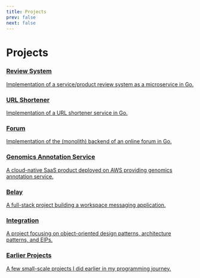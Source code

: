 ```yaml
---
title: Projects
prev: false
next: false
---
```


# Projects

<div class="card-container">

  <a href="/projects/go-review-system" class="card">
    <h3>Review System</h3>
    <p>Implementation of a service/product review system as a microservice in Go.</p>
  </a>

  <a href="/projects/go-url-shortener" class="card">
    <h3>URL Shortener</h3>
    <p>Implementation of a URL shortener service in Go.</p>
  </a>

  <a href="/projects/go-forum" class="card">
    <h3>Forum</h3>
    <p>Implementation of the (monolith) backend of an online forum in Go.</p>
  </a>

  <a href="/projects/gas" class="card">
    <h3>Genomics Annotation Service</h3>
    <p>A cloud-native SaaS product deployed on AWS providing genomics annotation service.</p>
  </a>

  <a href="/projects/belay" class="card">
    <h3>Belay</h3>
    <p>A full-stack project building a workspace messaging application.</p>
  </a>

  <a href="/projects/integration" class="card">
    <h3>Integration</h3>
    <p>A project focusing on object-oriented design patterns, architecture patterns, and EIPs.</p>
  </a>

  <a href="/projects/earlier" class="card">
    <h3>Earlier Projects</h3>
    <p>A few small-scale projects I did earlier in my programming journey.</p>
  </a>

</div>
